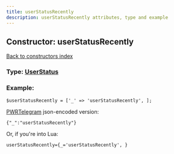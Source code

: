 ```yaml
---
title: userStatusRecently
description: userStatusRecently attributes, type and example
---
```

## Constructor: userStatusRecently  
[Back to constructors index](index.md)






### Type: [UserStatus](../types/UserStatus.md)


### Example:

```
$userStatusRecently = ['_' => 'userStatusRecently', ];
```  

[PWRTelegram](https://pwrtelegram.xyz) json-encoded version:

```
{"_":"userStatusRecently"}
```


Or, if you're into Lua:  


```
userStatusRecently={_='userStatusRecently', }

```


